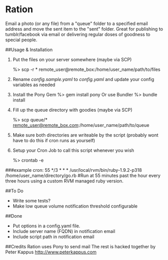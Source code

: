Ration
======

Email a photo (or any file) from a &quot;queue&quot; folder to a specified email address and move the sent item to the &quot;sent&quot; folder. 
Great for publishing to tumblr/facebook via email or delivering regular doses of goodness to special people. 

##Usage & Installation
1. Put the files on your server somewhere (maybe via SCP)

    %> scp -r * remote_user@remote_box:/home/user_name/path/to/files
2. Rename *config.sample.yaml* to *config.yaml* and update your config variables as needed
3. Install the Pony Gem 
    %> gem install pony
		Or use Bundler
		%> bundle install
4. Fill up the queue directory with goodies (maybe via SCP)

    %> scp queue/* remote_user@remote_box.com:/home/user_name/path/to/queue    
5. Make sure both directories are writeable by the script (probably wont have to do this if cron runs as yourself)
6. Setup your Cron Job to call this script whenever you wish

    %> crontab -e

###example cron:
    55 */3 * * * /usr/local/rvm/bin/ruby-1.9.2-p318 /home/user_name/directory/go.rb
    #Run at 55 minutes past the hour every three hours using a custom RVM managed ruby version.

##To Do
* Write some tests?
* Make low queue volume notification threshold configurable

##Done
* Put options in a config.yaml file. 
* Include server name (FQDN) in notification email
* Include script path in notification email

##Credits
  Ration uses Pony to send mail
  The rest is hacked together by Peter Kappus http://www.peterkappus.com